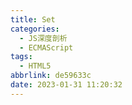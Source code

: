 ```yaml
---
title: Set
categories:
  - JS深度剖析
  - ECMAScript
tags:
  - HTML5
abbrlink: de59633c
date: 2023-01-31 11:20:32
---
```

